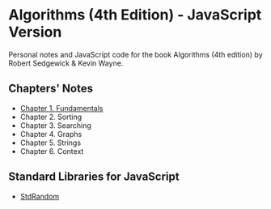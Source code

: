 # Algorithms (4th Edition) - JavaScript Version

Personal notes and JavaScript code for the book Algorithms (4th edition) by Robert Sedgewick & Kevin Wayne.

## Chapters' Notes

* [Chapter 1. Fundamentals](/docs/chapter-1.md)
* Chapter 2. Sorting
* Chapter 3. Searching
* Chapter 4. Graphs
* Chapter 5. Strings
* Chapter 6. Context

## Standard Libraries for JavaScript

* [StdRandom](/src/libs/std-random/std-random.js)
